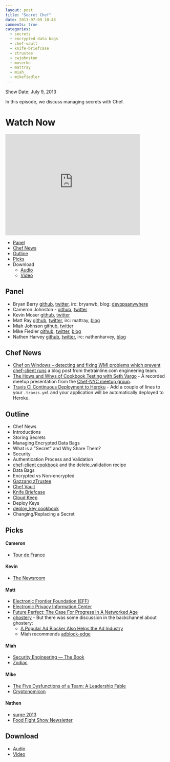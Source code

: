 ```yaml
---
layout: post
title: "Secret Chef"
date: 2013-07-09 10:48
comments: true
categories: 
  - secrets
  - encrypted data bags
  - chef-vault
  - knife-briefcase
  - ztrustee
  - cwjohnston
  - moserke
  - mattray
  - miah_
  - mikefiedler
---
```

Show Date:  July 9, 2013

In this episode, we discuss managing secrets with Chef.

# Watch Now

<iframe width="420" height="315" src="http://www.youtube.com/embed/HL59_dot9zw" frameborder="0" allowfullscreen></iframe>

* [Panel](http://foodfightshow.org/2013/07/secret-chef.html#panel)
* [Chef News](http://foodfightshow.org/2013/07/secret-chef.html#news)
* [Outline](http://foodfightshow.org/2013/07/secret-chef.html#outline)
* [Picks](http://foodfightshow.org/2013/07/secret-chef.html#picks)
* Download
  * [Audio](http://traffic.libsyn.com/foodfight/FoodFightShow-57-SecretChef.mp3)
  * [Video](http://www.youtube.com/watch?v=HL59_dot9zw)

Panel<a name="panel"></a>
------
* Bryan Berry [github](http://github.com/bryanwb), [twitter](http://twitter.com/bryanwb), irc: bryanwb, blog: [devopsanywhere](http://devopsanywhere.blogspot.com)
* Cameron Johnston - [github](https://github.com/cwjohnston), [twitter](https://twitter.com/cwjohnston)
* Kevin Moser  [github](https://github.com/moserke), [twitter](https://twitter.com/moserke)
* Matt Ray [github](http://github.com/mattray), [twitter](http://twitter.com/mattray), irc: mattray, [blog](http://www.leastresistance.net/)
* Miah Johnson [github](https://github.com/miah), [twitter](https://twitter.com/miah_)
* Mike Fiedler [github](http://github.com/miketheman), [twitter](http://twitter.com/mikefiedler), [blog](http://www.miketheman.net)
* Nathen Harvey [github](http://github.com/nathenharvey), [twitter](http://twitter.com/nathenharvey), irc: nathenharvey, [blog](http://nathenharvey.com)

<!-- more -->

Chef News<a name="news"></a>
---------

* [Chef on Windows – detecting and fixing WMI problems which prevent chef-client runs](http://engineering.thetrainline.com/2013/07/09/chef-on-windows-detecting-and-fixing-wmi-problems/) a blog post from thetrainline.com engineering team.
* [The Hows and Whys of Cookbook Testing with Seth Vargo](https://www.youtube.com/watch?v=qJgMb7hmqLQ) - A recorded meetup presentation from the [Chef-NYC meetup group](http://www.meetup.com/Chef-NYC/).
* [Travis CI Continuous Deployment to Heroku](http://about.travis-ci.org/blog/2013-07-09-introducing-continuous-deployment-to-heroku/) - Add a couple of lines to your `.travis.yml` and your application will be automatically deployed to Heroku.

Outline<a name="outline"></a>
-------

* Chef News
* Introductions
* Storing Secrets
* Managing Encrypted Data Bags
* What is a "Secret" and Why Share Them?
* Security
* Authentication Process and Validation
 * [chef-client cookbook](http://ckbk.it/chef-client) and the delete_validation recipe
* Data Bags
 * Encrypted vs Non-encrypted
 * [Gazzang zTrustee](http://www.gazzang.com/products/ztrustee)
* [Chef Vault](https://github.com/Nordstrom/chef-vault)
* [Knife Briefcase](https://github.com/3ofcoins/knife-briefcase)
* [Cloud Keep](http://www.openstack.org/summit/portland-2013/session-videos/presentation/cloud-keep-openstack-key-management-as-a-service)
* Deploy Keys
 * [deploy_key cookbook](https://github.com/cassianoleal/cookbook-deploy_key)
* Changing/Replacing a Secret

Picks
-----
#### Cameron

* [Tour de France](http://www.letour.fr/le-tour/2013/us/)

#### Kevin

* [The Newsroom](http://www.hbo.com/the-newsroom/index.html)

#### Matt

* [Electronic Frontier Foundation (EFF)](https://www.eff.org/)
* [Electronic Privacy Information Center](http://epic.org/)
* [Future Perfect: The Case For Progress In A Networked Age](http://www.amazon.com/Future-Perfect-Case-Progress-Networked/dp/1594488207)
* [ghostery](http://www.ghostery.com/) - But there was some discussion in the backchannel about ghostery:
  * [A Popular Ad Blocker Also Helps the Ad Industry](http://www.technologyreview.com/news/516156/a-popular-ad-blocker-also-helps-the-ad-industry/)
  * Miah recommends [adblock-edge](https://addons.mozilla.org/en-us/firefox/addon/adblock-edge/)

#### Miah

* [Security Engineering — The Book](http://www.cl.cam.ac.uk/~rja14/book.html)
* [Zodiac](http://www.amazon.com/Zodiac-Neal-Stephenson/dp/0802143156/)

#### Mike

* [The Five Dysfunctions of a Team: A Leadership Fable](http://amzn.com/0787960756/)
* [Cryptonomicon](http://www.amazon.com/Cryptonomicon-Neal-Stephenson/dp/0060512806)

#### Nathen

* [surge 2013](http://surge.omniti.com/2013/)
* [Food Fight Show Newsletter](http://us6.campaign-archive2.com/home/?u=7d43a288e882a145b7e99c650&id=ad8186466d)

Download
--------

* [Audio](http://traffic.libsyn.com/foodfight/FoodFightShow-57-SecretChef.mp3)
* [Video](http://www.youtube.com/watch?v=HL59_dot9zw)
